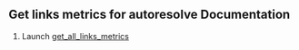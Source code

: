## Get links metrics for autoresolve Documentation

1. Launch [get_all_links_metrics](get_all_links_metrics.md)
